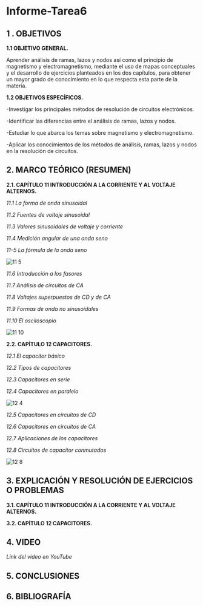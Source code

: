 # Informe-Tarea6

## 1 . OBJETIVOS

**1.1 OBJETIVO GENERAL.**

Aprender análisis de ramas, lazos y nodos así como el principio de magnetismo y electromagnetismo, mediante el uso de mapas conceptuales y el desarrollo de ejercicios planteados en los dos capítulos, para obtener un mayor grado de conocimiento en lo que respecta esta parte de la materia.

**1.2 OBJETIVOS ESPECÍFICOS.**

-Investigar los principales métodos de resolución de circuitos electrónicos.

-Identificar las diferencias entre el análisis de ramas, lazos y nodos.

-Estudiar lo que abarca los temas sobre magnetismo y electromagnetismo.

-Aplicar los conocimientos de los métodos de análisis, ramas, lazos y nodos en la resolución de circuitos.

## 2. MARCO TEÓRICO (RESUMEN)

**2.1. CAPÍTULO 11 INTRODUCCIÓN A LA CORRIENTE Y AL VOLTAJE ALTERNOS.**

*11.1 La forma de onda sinusoidal*

*11.2 Fuentes de voltaje sinusoidal*

*11.3 Valores sinusoidales de voltaje y corriente*

*11.4 Medición angular de una onda seno*

*11–5 La fórmula de la onda seno*

![11 5](https://user-images.githubusercontent.com/116774906/212441784-e62c5f34-2710-4a71-9b32-d238caf6f74d.jpg)

*11.6 Introducción a los fasores*

*11.7 Análisis de circuitos de CA*

*11.8 Voltajes superpuestos de CD y de CA*

*11.9 Formas de onda no sinusoidales*

*11.10 El osciloscopio*

![11 10](https://user-images.githubusercontent.com/116774906/212441828-b89ec389-0b60-4845-8e58-ecc63702100b.jpg)

**2.2. CAPÍTULO 12 CAPACITORES.**

*12.1 El capacitor básico*

*12.2 Tipos de capacitores*

*12.3 Capacitores en serie*

*12.4 Capacitores en paralelo*

![12 4](https://user-images.githubusercontent.com/116774906/212442139-3ddff67b-549c-45ee-881d-6550ba8cadbe.jpg)

*12.5 Capacitores en circuitos de CD*

*12.6 Capacitores en circuitos de CA*

*12.7 Aplicaciones de los capacitores*

*12.8 Circuitos de capacitor conmutados*

![12 8](https://user-images.githubusercontent.com/116774906/212442169-be19cda9-d989-499d-be5e-4d1116c550b5.jpg)

## 3. EXPLICACIÓN Y RESOLUCIÓN DE EJERCICIOS O PROBLEMAS

**3.1. CAPÍTULO 11 INTRODUCCIÓN A LA CORRIENTE Y AL VOLTAJE ALTERNOS.**

**3.2. CAPÍTULO 12 CAPACITORES.**

## 4. VIDEO

*Link del video en YouTube*

## 5. CONCLUSIONES

## 6. BIBLIOGRAFÍA
